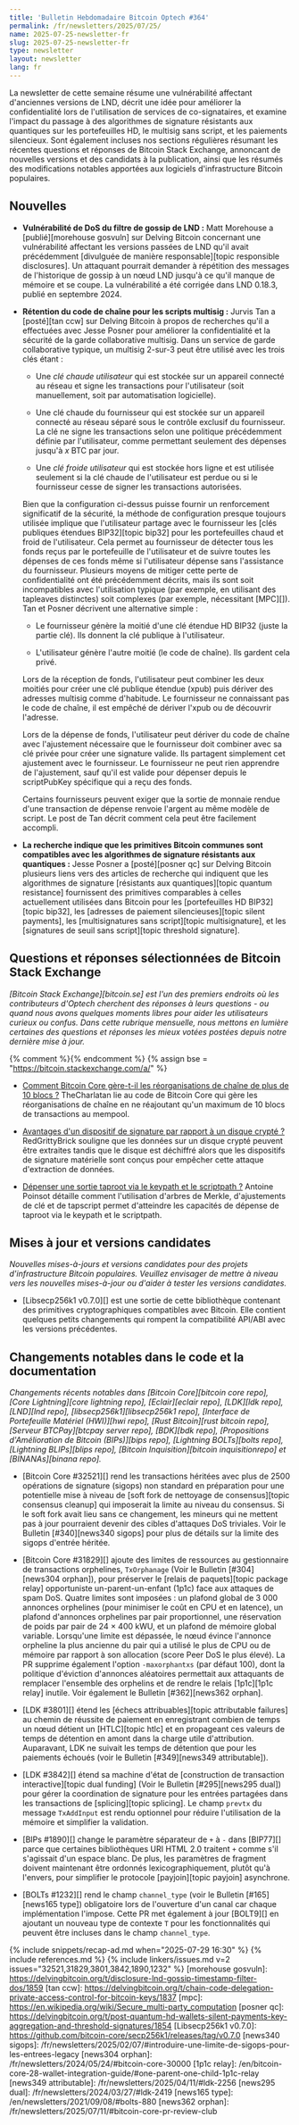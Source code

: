 ```yaml
---
title: 'Bulletin Hebdomadaire Bitcoin Optech #364'
permalink: /fr/newsletters/2025/07/25/
name: 2025-07-25-newsletter-fr
slug: 2025-07-25-newsletter-fr
type: newsletter
layout: newsletter
lang: fr
---
```

La newsletter de cette semaine résume une vulnérabilité affectant d'anciennes versions de LND,
décrit une idée pour améliorer la confidentialité lors de l'utilisation de services de
co-signataires, et examine l'impact du passage à des algorithmes de signature résistants aux
quantiques sur les portefeuilles HD, le multisig sans script, et les paiements silencieux.
Sont également incluses nos sections régulières résumant les récentes questions et réponses de Bitcoin
Stack Exchange, annoncant de nouvelles versions et des candidats à la publication, ainsi que les
résumés des modifications notables apportées aux logiciels d'infrastructure Bitcoin populaires.

## Nouvelles

- **Vulnérabilité de DoS du filtre de gossip de LND :** Matt Morehouse a [publié][morehouse gosvuln]
  sur Delving Bitcoin concernant une vulnérabilité affectant les versions passées de LND qu'il avait
  précédemment [divulguée de manière responsable][topic responsible disclosures]. Un attaquant
  pourrait demander à répétition des messages de l'historique de gossip à un nœud LND jusqu'à ce qu'il
  manque de mémoire et se coupe. La vulnérabilité a été corrigée dans LND 0.18.3, publié en
  septembre 2024.

- **Rétention du code de chaîne pour les scripts multisig :** Jurvis Tan a [posté][tan ccw] sur
  Delving Bitcoin à propos de recherches qu'il a effectuées avec Jesse Posner pour améliorer la
  confidentialité et la sécurité de la garde collaborative multisig. Dans un service de garde
  collaborative typique, un multisig 2-sur-3 peut être utilisé avec les trois clés étant :

  - Une _clé chaude utilisateur_ qui est stockée sur un appareil connecté au réseau et signe les
    transactions pour l'utilisateur (soit manuellement, soit par automatisation logicielle).

  - Une clé chaude du fournisseur qui est stockée sur un appareil connecté au réseau séparé sous le
    contrôle exclusif du fournisseur. La clé ne signe les transactions selon une politique précédemment
    définie par l'utilisateur, comme permettant seulement des dépenses jusqu'à _x_ BTC par jour.

  - Une _clé froide utilisateur_ qui est stockée hors ligne et est utilisée seulement si la clé chaude
    de l'utilisateur est perdue ou si le fournisseur cesse de signer les transactions autorisées.

  Bien que la configuration ci-dessus puisse fournir un renforcement significatif de la sécurité, la
  méthode de configuration presque toujours utilisée implique que l'utilisateur partage avec le
  fournisseur les [clés publiques étendues BIP32][topic bip32] pour les portefeuilles chaud et froid
  de l'utilisateur. Cela permet au fournisseur de détecter tous les fonds reçus par le portefeuille de
  l'utilisateur et de suivre toutes les dépenses de ces fonds même si l'utilisateur dépense sans
  l'assistance du fournisseur. Plusieurs moyens de mitiger cette perte de confidentialité ont été
  précédemment décrits, mais ils sont soit incompatibles avec l'utilisation typique (par exemple, en
  utilisant des tapleaves distinctes) soit complexes (par exemple, nécessitant [MPC][]). Tan et
  Posner décrivent une alternative simple :

  - Le fournisseur génère la moitié d'une clé étendue HD BIP32 (juste la partie clé). Ils donnent la
    clé publique à l'utilisateur.

  - L'utilisateur génère l'autre moitié (le code de chaîne). Ils gardent cela privé.

  Lors de la réception de fonds, l'utilisateur peut combiner les deux moitiés pour créer une clé
  publique étendue (xpub) puis dériver des adresses multisig comme d'habitude. Le fournisseur ne
  connaissant pas le code de chaîne, il est empêché de dériver l'xpub ou de découvrir l'adresse.

  Lors de la dépense de fonds, l'utilisateur peut dériver du code de chaîne avec
  l'ajustement nécessaire que le fournisseur doit combiner avec sa clé privée pour créer une signature
  valide. Ils partagent simplement cet ajustement avec le fournisseur. Le fournisseur ne peut rien
  apprendre de l'ajustement, sauf qu'il est valide pour dépenser depuis le scriptPubKey spécifique qui
  a reçu des fonds.

  Certains fournisseurs peuvent exiger que la sortie de monnaie rendue d'une transaction de dépense
  renvoie l'argent au même modèle de script. Le post de Tan décrit comment cela peut être facilement
  accompli.

- **La recherche indique que les primitives Bitcoin communes sont compatibles avec les algorithmes
  de signature résistants aux quantiques :**
  Jesse Posner a [posté][posner qc] sur Delving Bitcoin plusieurs liens vers des articles de recherche
  qui indiquent que les algorithmes de signature [résistants aux quantiques][topic quantum resistance]
  fournissent des primitives comparables à celles actuellement utilisées dans Bitcoin pour les
  [portefeuilles HD BIP32][topic bip32], les [adresses de paiement silencieuses][topic silent
  payments], les [multisignatures sans script][topic multisignature], et les [signatures de seuil sans
  script][topic threshold signature].

## Questions et réponses sélectionnées de Bitcoin Stack Exchange

*[Bitcoin Stack Exchange][bitcoin.se] est l'un des premiers endroits où les contributeurs d'Optech
cherchent des réponses à leurs questions - ou quand nous avons quelques moments libres pour aider
les utilisateurs curieux ou confus. Dans cette rubrique mensuelle, nous mettons en lumière certaines
des questions et réponses les mieux votées postées depuis notre dernière mise à jour.*


{% comment %}<!-- https://bitcoin.stackexchange.com/search?tab=votes&q=created%3a1m..%20is%3aanswer -->{% endcomment %}
{% assign bse = "https://bitcoin.stackexchange.com/a/" %}


- [Comment Bitcoin Core gère-t-il les réorganisations de chaîne de plus de 10 blocs ?]({{bse}}127512)
  TheCharlatan lie au code de Bitcoin Core qui gère les réorganisations de chaîne en ne réajoutant
  qu'un maximum de 10 blocs de transactions au mempool.

- [Avantages d'un dispositif de signature par rapport à un disque crypté ?]({{bse}}127596)
  RedGrittyBrick souligne que les données sur un disque crypté peuvent être extraites tandis que le
  disque est déchiffré alors que les dispositifs de signature matérielle sont conçus pour empêcher
  cette attaque d'extraction de données.

- [Dépenser une sortie taproot via le keypath et le scriptpath ?]({{bse}}127601)
  Antoine Poinsot détaille comment l'utilisation d'arbres de Merkle, d'ajustements de clé et de
  tapscript permet d'atteindre les capacités de dépense de taproot via le keypath et le
  scriptpath.

## Mises à jour et versions candidates

_Nouvelles mises-à-jours et versions candidates pour des projets d'infrastructure Bitcoin populaires.
Veuillez envisager de mettre à niveau vers les nouvelles mises-à-jour ou d'aider à tester les versions candidates._

- [Libsecp256k1 v0.7.0][] est une sortie de cette bibliothèque contenant des primitives
  cryptographiques compatibles avec Bitcoin. Elle contient quelques petits changements qui rompent la
  compatibilité API/ABI avec les versions précédentes.

## Changements notables dans le code et la documentation

_Changements récents notables dans [Bitcoin Core][bitcoin core repo], [Core Lightning][core
lightning repo], [Eclair][eclair repo], [LDK][ldk repo], [LND][lnd repo],
[libsecp256k1][libsecp256k1 repo], [Interface de Portefeuille Matériel (HWI)][hwi repo], [Rust
Bitcoin][rust bitcoin repo], [Serveur BTCPay][btcpay server repo], [BDK][bdk repo], [Propositions
d'Amélioration de Bitcoin (BIPs)][bips repo], [Lightning BOLTs][bolts repo],
[Lightning BLIPs][blips repo], [Bitcoin Inquisition][bitcoin inquisitionrepo] et [BINANAs][binana
repo]._

- [Bitcoin Core #32521][] rend les transactions héritées avec plus de 2500 opérations de signature
  (sigops) non standard en préparation pour une potentielle mise à niveau de [soft fork de nettoyage
  de consensus][topic consensus cleanup] qui imposerait la limite au niveau du consensus. Si le soft
  fork avait lieu sans ce changement, les mineurs qui ne mettent pas à jour pourraient devenir des
  cibles d'attaques DoS triviales. Voir le Bulletin [#340][news340 sigops] pour plus de détails sur
  la limite des sigops d'entrée héritée.

- [Bitcoin Core #31829][] ajoute des limites de ressources au gestionnaire de transactions
  orphelines, `TxOrphanage` (Voir le Bulletin [#304][news304 orphan]), pour préserver le [relais de
  paquets][topic package relay] opportuniste un-parent-un-enfant (1p1c) face aux
  attaques de spam DoS. Quatre limites sont imposées : un plafond global de 3 000 annonces orphelines
  (pour minimiser le coût en CPU et en latence), un plafond d'annonces orphelines par pair
  proportionnel, une réservation de poids par pair de 24 × 400 kWU, et un plafond de mémoire global
  variable. Lorsqu'une limite est dépassée, le nœud évince l'annonce orpheline la plus ancienne du
  pair qui a utilisé le plus de CPU ou de mémoire par rapport à son allocation (score Peer DoS le plus
  élevé). La PR supprime également l'option `‑maxorphantxs` (par défaut 100), dont la politique
  d'éviction d'annonces aléatoires permettait aux attaquants de remplacer l'ensemble des orphelins et
  de rendre le relais [1p1c][1p1c relay] inutile. Voir également le Bulletin [#362][news362 orphan].

- [LDK #3801][] étend les [échecs attribuables][topic attributable failures] au chemin de réussite
  de paiement en enregistrant combien de temps un nœud détient un [HTLC][topic htlc] et en propageant
  ces valeurs de temps de détention en amont dans la charge utile d'attribution. Auparavant, LDK ne
  suivait les temps de détention que pour les paiements échoués (voir le Bulletin [#349][news349
  attributable]).

- [LDK #3842][] étend sa machine d'état de [construction de transaction interactive][topic dual
  funding] (Voir le Bulletin [#295][news295 dual]) pour gérer la coordination de signature pour les
  entrées partagées dans les transactions de [splicing][topic splicing]. Le champ `prevtx` du message
  `TxAddInput` est rendu optionnel pour réduire l'utilisation de la mémoire et simplifier la
  validation.

- [BIPs #1890][] change le paramètre séparateur de `+` à `-` dans [BIP77][] parce que certaines
  bibliothèques URI HTML 2.0 traitent `+` comme s'il s'agissait d'un espace blanc. De plus, les
  paramètres de fragment doivent maintenant être ordonnés lexicographiquement, plutôt qu'à l'envers,
  pour simplifier le protocole [payjoin][topic payjoin] asynchrone.

- [BOLTs #1232][] rend le champ `channel_type` (voir le Bulletin [#165][news165 type]) obligatoire
  lors de l'ouverture d'un canal car chaque implémentation l'impose. Cette PR met également à jour
  [BOLT9][] en ajoutant un nouveau type de contexte `T` pour les fonctionnalités qui peuvent être
  incluses dans le champ `channel_type`.

{% include snippets/recap-ad.md when="2025-07-29 16:30" %}
{% include references.md %}
{% include linkers/issues.md v=2 issues="32521,31829,3801,3842,1890,1232" %}
[morehouse gosvuln]: https://delvingbitcoin.org/t/disclosure-lnd-gossip-timestamp-filter-dos/1859
[tan ccw]: https://delvingbitcoin.org/t/chain-code-delegation-private-access-control-for-bitcoin-keys/1837
[mpc]: https://en.wikipedia.org/wiki/Secure_multi-party_computation
[posner qc]: https://delvingbitcoin.org/t/post-quantum-hd-wallets-silent-payments-key-aggregation-and-threshold-signatures/1854
[Libsecp256k1 v0.7.0]: https://github.com/bitcoin-core/secp256k1/releases/tag/v0.7.0
[news340 sigops]: /fr/newsletters/2025/02/07/#introduire-une-limite-de-sigops-pour-les-entrees-legacy
[news304 orphan]: /fr/newsletters/2024/05/24/#bitcoin-core-30000
[1p1c relay]: /en/bitcoin-core-28-wallet-integration-guide/#one-parent-one-child-1p1c-relay
[news349 attributable]: /fr/newsletters/2025/04/11/#ldk-2256
[news295 dual]: /fr/newsletters/2024/03/27/#ldk-2419
[news165 type]: /en/newsletters/2021/09/08/#bolts-880
[news362 orphan]: /fr/newsletters/2025/07/11/#bitcoin-core-pr-review-club